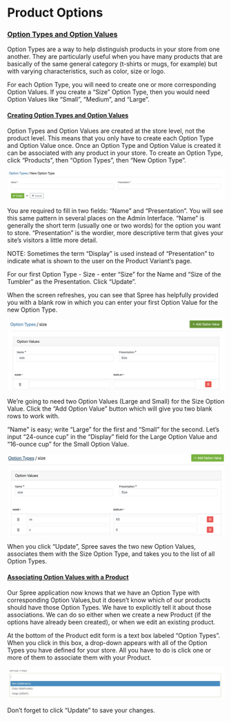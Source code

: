 # Product Options

### [Option Types and Option Values](product-options.md#option-types-and-option-values) <a id="option-types-and-option-values"></a>

Option Types are a way to help distinguish products in your store from one another. They are particularly useful when you have many products that are basically of the same general category \(t-shirts or mugs, for example\) but with varying characteristics, such as color, size or logo.

For each Option Type, you will need to create one or more corresponding Option Values. If you create a “Size” Option Type, then you would need Option Values like “Small”, “Medium”, and “Large”.

#### [Creating Option Types and Option Values](product-options.md#creating-option-types-and-option-values) <a id="creating-option-types-and-option-values"></a>

Option Types and Option Values are created at the store level, not the product level. This means that you only have to create each Option Type and Option Value once. Once an Option Type and Option Value is created it can be associated with any product in your store. To create an Option Type, click “Products”, then “Option Types”, then “New Option Type”.

![New Option Type](../.gitbook/assets/image%20%2881%29.png)

You are required to fill in two fields: “Name” and “Presentation”. You will see this same pattern in several places on the Admin Interface. “Name” is generally the short term \(usually one or two words\) for the option you want to store. “Presentation” is the wordier, more descriptive term that gives your site’s visitors a little more detail.

NOTE: Sometimes the term “Display” is used instead of “Presentation” to indicate what is shown to the user on the Product Variant’s page.

For our first Option Type - Size - enter “Size” for the Name and “Size of the Tumbler” as the Presentation. Click “Update”.

When the screen refreshes, you can see that Spree has helpfully provided you with a blank row in which you can enter your first Option Value for the new Option Type.

![New Option Value](../.gitbook/assets/image%20%2882%29.png)

We’re going to need two Option Values \(Large and Small\) for the Size Option Value. Click the “Add Option Value” button which will give you two blank rows to work with.

“Name” is easy; write “Large” for the first and “Small” for the second. Let’s input “24-ounce cup” in the “Display” field for the Large Option Value and “16-ounce cup” for the Small Option Value.

![Completed Option Values](../.gitbook/assets/image%20%2893%29.png)

When you click “Update”, Spree saves the two new Option Values, associates them with the Size Option Type, and takes you to the list of all Option Types.

#### [Associating Option Values with a Product](product-options.md#associating-option-values-with-a-product) <a id="associating-option-values-with-a-product"></a>

Our Spree application now knows that we have an Option Type with corresponding Option Values,but it doesn’t know which of our products should have those Option Types. We have to explicitly tell it about those associations. We can do so either when we create a new Product \(if the options have already been created\), or when we edit an existing product.

At the bottom of the Product edit form is a text box labeled “Option Types”. When you click in this box, a drop-down appears with all of the Option Types you have defined for your store. All you have to do is click one or more of them to associate them with your Product.

![Option Types Dropdown List](../.gitbook/assets/image%20%2890%29.png)

Don’t forget to click “Update” to save your changes.

